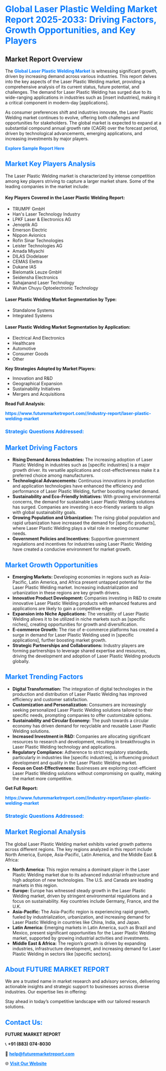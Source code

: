 <h1 style="color: #007BFF;">Global Laser Plastic Welding Market Report 2025-2033: Driving Factors, Growth Opportunities, and Key Players</h1>

<section id="overview">
<h2>Market Report Overview</h2>
<p>The <a href="https://www.futuremarketreport.com//industry-report/laser-plastic-welding-market" style="color: #007BFF; text-decoration: none;"><strong>Global Laser Plastic Welding Market</strong></a> is witnessing significant growth, driven by increasing demand across various industries. This report delves into the key aspects of the Laser Plastic Welding market, providing a comprehensive analysis of its current status, future potential, and challenges. The demand for Laser Plastic Welding has surged due to its wide-ranging applications in industries such as [insert industries], making it a critical component in modern-day [applications].</p>
<p>As consumer preferences shift and industries innovate, the Laser Plastic Welding market continues to evolve, offering both challenges and opportunities for stakeholders. The global market is expected to expand at a substantial compound annual growth rate (CAGR) over the forecast period, driven by technological advancements, emerging applications, and increasing investments by major players.</p>
</section>

<section id="overview">
<p><a href="https://www.futuremarketreport.com//request-sample/reportId=85281" style="color: #007BFF; text-decoration: none;"><strong>Explore Sample Report Here</strong></a></p>
</section>

<section id="key-players">
<h2 style="color: #007BFF;">Market Key Players Analysis</h2>
<p>The Laser Plastic Welding market is characterized by intense competition among key players striving to capture a larger market share. Some of the leading companies in the market include:</p>
<h4>Key Players Covered in the Laser Plastic Welding Report:</h4>
<ul><li>TRUMPF GmbH</li><li>Han&#039;s Laser Technology Industry</li><li>LPKF Laser &amp; Electronics AG</li><li>Jenoptik AG</li><li>Emerson Electric</li><li>Nippon Avionics</li><li>Rofin Sinar Technologies</li><li>Leister Technologies AG</li><li>Amada Miyachi</li><li>DILAS Diodelaser</li><li>CEMAS Elettra</li><li>Dukane IAS</li><li>Bielomatik Leuze GmbH</li><li>Seidensha Electronics</li><li>Sahajanand Laser Technology</li><li>Wuhan Chuyu Optoelectronic Technology</li></ul>
<h4>Laser Plastic Welding Market Segmentation by Type:</h4>
<ul><li>Standalone Systems</li><li>Integrated Systems</li></ul>

<h4>Laser Plastic Welding Market Segmentation by Application:</h4>
<ul><li>Electrical And Electronics</li><li>Healthcare</li><li>Automotive</li><li>Consumer Goods</li><li>Other</li></ul>
<p><strong>Key Strategies Adopted by Market Players:</strong></p>
<ul>
<li>Innovation and R&D</li>
<li>Geographical Expansion</li>
<li>Sustainability Initiatives</li>
<li>Mergers and Acquisitions</li>
</ul>
</section>

<section>
<p><strong>Read Full Analysis: </strong></p><a href="https://www.futuremarketreport.com//industry-report/laser-plastic-welding-market" style="color: #007BFF; text-decoration: none;"><strong>https://www.futuremarketreport.com//industry-report/laser-plastic-welding-market</strong></a>
<h3 style="color: #007BFF;">Strategic Questions Addressed:</h3>
</section>

<section id="driving-factors">
<h2 style="color: #007BFF;">Market Driving Factors</h2>
<ul>
<li><strong>Rising Demand Across Industries:</strong> The increasing adoption of Laser Plastic Welding in industries such as [specific industries] is a major growth driver. Its versatile applications and cost-effectiveness make it a preferred choice among manufacturers.</li>
<li><strong>Technological Advancements:</strong> Continuous innovations in production and application technologies have enhanced the efficiency and performance of Laser Plastic Welding, further boosting market demand.</li>
<li><strong>Sustainability and Eco-Friendly Initiatives:</strong> With growing environmental concerns, the demand for sustainable Laser Plastic Welding solutions has surged. Companies are investing in eco-friendly variants to align with global sustainability goals.</li>
<li><strong>Growing Population and Urbanization:</strong> The rising global population and rapid urbanization have increased the demand for [specific products], where Laser Plastic Welding plays a vital role in meeting consumer needs.</li>
<li><strong>Government Policies and Incentives:</strong> Supportive government regulations and incentives for industries using Laser Plastic Welding have created a conducive environment for market growth.</li>
</ul>
</section>

<section id="growth-opportunities">
<h2 style="color: #007BFF;">Market Growth Opportunities</h2>
<ul>
<li><strong>Emerging Markets:</strong> Developing economies in regions such as Asia-Pacific, Latin America, and Africa present untapped potential for the Laser Plastic Welding market. Increasing industrialization and urbanization in these regions are key growth drivers.</li>
<li><strong>Innovative Product Development:</strong> Companies investing in R&D to create innovative Laser Plastic Welding products with enhanced features and applications are likely to gain a competitive edge.</li>
<li><strong>Expansion into Niche Applications:</strong> The versatility of Laser Plastic Welding allows it to be utilized in niche markets such as [specific niches], creating opportunities for growth and diversification.</li>
<li><strong>E-commerce Growth:</strong> The rise of e-commerce platforms has created a surge in demand for Laser Plastic Welding used in [specific applications], further boosting market growth.</li>
<li><strong>Strategic Partnerships and Collaborations:</strong> Industry players are forming partnerships to leverage shared expertise and resources, driving the development and adoption of Laser Plastic Welding products globally.</li>
</ul>
</section>

<section id="trending-factors">
<h2 style="color: #007BFF;">Market Trending Factors</h2>
<ul>
<li><strong>Digital Transformation:</strong> The integration of digital technologies in the production and distribution of Laser Plastic Welding has improved efficiency and customer satisfaction.</li>
<li><strong>Customization and Personalization:</strong> Consumers are increasingly seeking personalized Laser Plastic Welding solutions tailored to their specific needs, prompting companies to offer customizable options.</li>
<li><strong>Sustainability and Circular Economy:</strong> The push towards a circular economy has driven demand for recyclable and reusable Laser Plastic Welding solutions.</li>
<li><strong>Increased Investment in R&D:</strong> Companies are allocating significant resources to research and development, resulting in breakthroughs in Laser Plastic Welding technology and applications.</li>
<li><strong>Regulatory Compliance:</strong> Adherence to strict regulatory standards, particularly in industries like [specific industries], is influencing product development and quality in the Laser Plastic Welding market.</li>
<li><strong>Focus on Cost-Effectiveness:</strong> Businesses are exploring cost-efficient Laser Plastic Welding solutions without compromising on quality, making the market more competitive.</li>
</ul>
</section>

<section>
<p><strong>Get Full Report: </strong></p><a href="https://www.futuremarketreport.com//industry-report/laser-plastic-welding-market" style="color: #007BFF; text-decoration: none;"><strong>https://www.futuremarketreport.com//industry-report/laser-plastic-welding-market</strong></a>
<h3 style="color: #007BFF;">Strategic Questions Addressed:</h3>
</section>


<section id="regional-analysis">
<h2 style="color: #007BFF;">Market Regional Analysis</h2>
<p>The global Laser Plastic Welding market exhibits varied growth patterns across different regions. The key regions analyzed in this report include North America, Europe, Asia-Pacific, Latin America, and the Middle East & Africa:</p>
<ul>
<li><strong>North America:</strong> This region remains a dominant player in the Laser Plastic Welding market due to its advanced industrial infrastructure and high adoption of new technologies. The U.S. and Canada are leading markets in this region.</li>
<li><strong>Europe:</strong> Europe has witnessed steady growth in the Laser Plastic Welding market, driven by stringent environmental regulations and a focus on sustainability. Key countries include Germany, France, and the U.K.</li>
<li><strong>Asia-Pacific:</strong> The Asia-Pacific region is experiencing rapid growth, fueled by industrialization, urbanization, and increasing demand for Laser Plastic Welding in countries like China, India, and Japan.</li>
<li><strong>Latin America:</strong> Emerging markets in Latin America, such as Brazil and Mexico, present significant opportunities for the Laser Plastic Welding market, supported by growing industrial activities and investments.</li>
<li><strong>Middle East & Africa:</strong> The region’s growth is driven by expanding industries, infrastructure development, and increasing demand for Laser Plastic Welding in sectors like [specific sectors].</li>
</ul>
</section>

<footer>
<h2 style="color: #007BFF;">About FUTURE MARKET REPORT</h2>
<p>We are a trusted name in market research and advisory services, delivering actionable insights and strategic support to businesses across diverse industries. Our expertise lies in offering:</p>

<p>Stay ahead in today’s competitive landscape with our tailored research solutions.</p>

<h2 style="color: #007BFF;">Contact Us:</h2>
<p><strong>FUTURE MARKET REPORT</strong></p>
<p>📞 <strong>+91 (883) 074-8030</strong></p>
<p>📧 <strong><a href="mailto:help@futuremarketreport.com" style="color: #007BFF;">help@futuremarketreport.com</a></strong></p>
<p>🌐 <strong><a href="https://www.futuremarketreport.com/" style="color: #007BFF;">Visit Our Website</a></strong></p>
</footer>